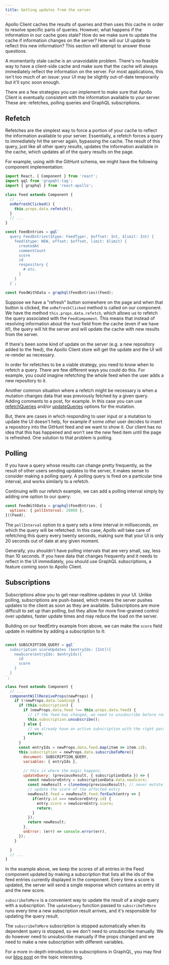 ```yaml
---
title: Getting updates from the server
---
```


Apollo Client caches the results of queries and then uses this cache in order to resolve specific parts of queries. However, what happens if the information in our cache goes stale? How do we make sure to update the cache if information changes on the server? How will our UI update to reflect this new information? This section will attempt to answer those questions.

A momentarily stale cache is an unavoidable problem. There's no feasible way to have a client-side cache and make sure that the cache will always immediately reflect the information on the server. For most applications, this isn't too much of an issue: your UI may be slightly out-of-date temporarily but it'll sync soon enough.

There are a few strategies you can implement to make sure that Apollo Client is eventually consistent with the information available to your server. These are: refetches, polling queries and GraphQL subscriptions.

## Refetch

Refetches are the simplest way to force a portion of your cache to reflect the information available to your server. Essentially, a refetch forces a query to immediately hit the server again, bypassing the cache. The result of this query, just like all other query results, updates the information available in the cache, which updates all of the query results on the page.

For example, using with the GitHunt schema, we might have the following component implementation:

```javascript
import React, { Component } from 'react';
import gql from 'grapqhl-tag';
import { graphql } from 'react-apollo';

class Feed extends Component {
  // ...
  onRefreshClicked() {
    this.props.data.refetch();
  }
  // ...
}

const FeedEntries = gql`
  query FeedEntries($type: FeedType!, $offset: Int, $limit: Int) {
    feed($type: NEW, offset: $offset, limit: $limit) {
      createdAt
      commentCount
      score
      id
      respository {
        # etc.
      }
    }
  }`;

const FeedWithData = graphql(FeedEntries)(Feed);
```

Suppose we have a "refresh" button somewhere on the page and when that button is clicked, the `onRefreshClicked` method is called on our component. We have the method `this.props.data.refetch`, which allows us to refetch the query associated with the `FeedCompoment`. This means that instead of resolving information about the `feed` field from the cache (even if we have it!), the query will hit the server and will update the cache with new results from the server.

If there's been some kind of update on the server (e.g. a new repository added to the feed), the Apollo Client store will get the update and the UI will re-render as necessary.

In order for refetches to be a viable strategy, you need to know when to refetch a query. There are few different ways you could do this. For example, you could imagine refetching the whole feed when the user adds a new repository to it.

Another common situation where a refetch might be necessary is when a mutation changes data that was previously fetched by a given query. Adding comments to a post, for example. In this case you can use [refetchQueries](http://dev.apollodata.com/core/apollo-client-api.html#ApolloClient.mutate) and/or [updateQueries](http://dev.apollodata.com/react/cache-updates.html#updateQueries) options for the mutation.

But, there are cases in which responding to user input or a mutation to update the UI doesn't help, for example if some *other* user decides to insert a repository into the GitHunt feed and we want to show it. Our client has no idea that this has happened and won't see the new feed item until the page is refreshed. One solution to that problem is polling.

## Polling

If you have a query whose results can change pretty frequently, as the result of other users sending updates to the server, it makes sense to consider making a polling query. A polling query is fired on a particular time interval, and works similarly to a refetch.

Continuing with our refetch example, we can add a polling interval simply by adding one option to our query:

```javascript
const FeedWithData = graphql(FeedEntries, {
  options: { pollInterval: 20000 },
})(Feed);
```

The `pollInterval` option to a query sets a time interval in milliseconds, on which the query will be refetched. In this case, Apollo will take care of refetching this query every twenty seconds, making sure that your UI is only 20 seconds out of date at any given moment.

Generally, you shouldn't have polling intervals that are very small, say, less than 10 seconds. If you have data that changes frequently and it needs to reflect in the UI immediately, you should use GraphQL subscriptions, a feature coming soon to Apollo Client.

## Subscriptions

Subscriptions allow you to get near-realtime updates in your UI. Unlike polling, subscriptions are push-based, which means the server pushes updates to the client as soon as they are available.
Subscriptions are more difficult to set up than polling, but they allow for more fine-grained control over updates, faster update times and may reduce the load on the server.

Building on our feedEntry example from above, we can make the `score` field update in realtime by adding a subscription to it:

```javascript

const SUBSCRIPTION_QUERY = gql`
  subscription scoreUpdates ($entryIds: [Int]){
    newScore(entryIds: $entryIds){
      id
      score
    }
  }
`;

class Feed extends Component {
  // ...
  componentWillReceiveProps(newProps) {
    if (!newProps.data.loading) {
      if (this.subscription) {
        if (newProps.data.feed !== this.props.data.feed) {
          // if the feed has changed, we need to unsubscribe before resubscribing
          this.subscription.unsubscribe();
        } else {
          // we already have an active subscription with the right params
          return;
        }
      }
      const entryIds = newProps.data.feed.map(item => item.id);
      this.subscription = newProps.data.subscribeToMore({
        document: SUBSCRIPTION_QUERY,
        variables: { entryIds },

        // this is where the magic happens.
        updateQuery: (previousResult, { subscriptionData }) => {
          const newScoreEntry = subscriptionData.data.newScore;
          const newResult = clonedeep(previousResult); // never mutate state!
          // update the score of the affected entry
          newResult.feed = newResult.feed.forEach(entry => {
            if(entry.id === newScoreEntry.id) {
              entry.score = newScoreEntry.score;
              return;
            }
          });
          return newResult;
        },
        onError: (err) => console.error(err),
      });      
    }

  }
  // ...
}
```

In the example above, we keep the scores of all entries in the Feed component updated by making a subscription that lists all the ids of the feed entries currently displayed in the component. Every time a score is updated, the server will send a single response which contains an entry id and the new score.

`subscribeToMore` is a convenient way to update the result of a single query with a subscription. The `updateQuery` function passed to `subscribeToMore` runs every time a new subscription result arrives, and it's responsible for updating the query result.

The `subscribeToMore` subscription is stopped automatically when its dependent query is stopped, so we don't need to unsubscribe manually. We do however need to unsubscribe manually if the props changed and we need to make a new subscription with different variables.

For a more in-depth introduction to subscriptions in GraphQL, you may find our [blog post](https://dev-blog.apollodata.com/graphql-subscriptions-in-apollo-client-9a2457f015fb) on the topic interesting.
